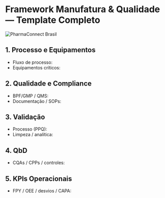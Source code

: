 # Framework Manufatura & Qualidade — Template Completo

![PharmaConnect Brasil](/lovable-uploads/445e4223-5418-4de4-90fe-41c01a9dda35.png)

## 1. Processo e Equipamentos
- Fluxo de processo:
- Equipamentos críticos:

## 2. Qualidade e Compliance
- BPF/GMP / QMS:
- Documentação / SOPs:

## 3. Validação
- Processo (PPQ):
- Limpeza / analítica:

## 4. QbD
- CQAs / CPPs / controles:

## 5. KPIs Operacionais
- FPY / OEE / desvios / CAPA: